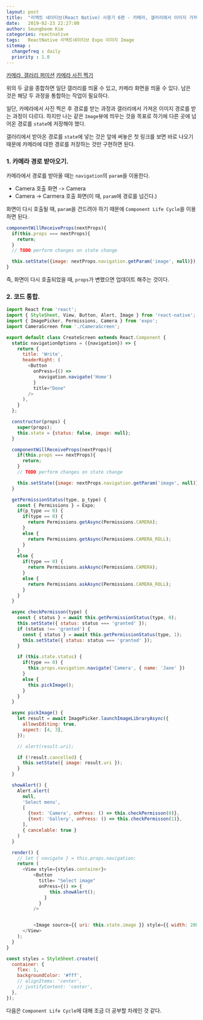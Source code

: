 ```yaml
---
layout: post
title:  "리액트 네이티브(React Native) 사용기 6편 - 카메라, 갤러리에서 이미지 가져오기"
date:   2019-02-23 22:27:00
author: Seungbeom Kim
categories: reactnative
tags:	ReactNative 리액트네이티브 Expo 이미지 Image
sitemap :
  changefreq : daily
  priority : 1.0
---
```


[카메라, 갤러리 퍼미션](https://myksb1223.github.io/reactnative/2019/02/21/React-Native-04.html)
[카메라 사진 찍기](https://myksb1223.github.io/reactnative/2019/02/22/React-Native-05.html)

위의 두 글을 종합하면 일단 갤러리를 띄울 수 있고, 카메라 화면을 띄울 수 있다. 남은 것은 해당 두 과정을 통합하는 작업이 필요하다.

일단, 카메라에서 사진 찍은 후 경로를 받는 과정과 갤러리에서 가져온 이미지 경로를 받는 과정이 다르다. 하지만 나는 같은 `Image`뷰에 띄우는 것을 목표로 하기에 다른 곳에 넘어온 경로를 `state`에 저장해야 했다.

갤러리에서 받아온 경로를 `state`에 넣는 것은 앞에 써놓은 첫 링크를 보면 바로 나오기 때문에 카메라에 대한 경로를 저장하는 것만 구현하면 된다.

### 1. 카메라 경로 받아오기.

카메라에서 경로를 받아올 때는 `navigation`의 `param`을 이용한다.

- Camera 호출 화면 -> Camera
- Camera -> Carmera 호출 화면(이 때, `param`에 경로를 넘긴다.)

화면이 다시 호출될 때, `param`을 건드려야 하기 때문에 `Component Life Cycle`을 이용하면 된다.

```Javascript
componentWillReceiveProps(nextProps){
  if(this.props === nextProps){
    return;
  }
  // TODO perform changes on state change

  this.setState({image: nextProps.navigation.getParam('image', null)});
}
```

즉, 화면이 다시 호출되었을 때, `props`가 변했으면 업데이트 해주는 것이다.

### 2. 코드 통합.

```Javascript
import React from 'react';
import { StyleSheet, View, Button, Alert, Image } from 'react-native';
import { ImagePicker, Permissions, Camera } from 'expo';
import CameraScreen from './CameraScreen';

export default class CreateScreen extends React.Component {
  static navigationOptions = ({navigation}) => {
    return {
      title: 'Write',
      headerRight: (
        <Button
          onPress={() =>
            navigation.navigate('Home')
          }
          title="Done"
        />
      ),
    }
  };

  constructor(props) {
    super(props);
    this.state = {status: false, image: null};
  }

  componentWillReceiveProps(nextProps){
    if(this.props === nextProps){
      return;
    }
    // TODO perform changes on state change

    this.setState({image: nextProps.navigation.getParam('image', null)});
  }

  getPermissionStatus(type, p_type) {
    const { Permissions } = Expo;
    if(p_type == 0) {
      if(type == 0) {
        return Permissions.getAsync(Permissions.CAMERA);
      }
      else {
        return Permissions.getAsync(Permissions.CAMERA_ROLL);
      }
    }
    else {
      if(type == 0) {
        return Permissions.askAsync(Permissions.CAMERA);
      }
      else {
        return Permissions.askAsync(Permissions.CAMERA_ROLL);
      }
    }
  }

  async checkPermisson(type) {
    const { status } = await this.getPermissionStatus(type, 0);
    this.setState({ status: status === 'granted' });
    if (status !== 'granted') {
      const { status } = await this.getPermissionStatus(type, 1);
      this.setState({ status: status === 'granted' });
    }

    if (this.state.status) {
      if(type == 0) {
        this.props.navigation.navigate('Camera', { name: 'Jane' })
      }
      else {
        this.pickImage();
      }
    }
  }

  async pickImage() {
    let result = await ImagePicker.launchImageLibraryAsync({
      allowsEditing: true,
      aspect: [4, 3],
    });

    // alert(result.uri);

    if (!result.cancelled) {
      this.setState({ image: result.uri });
    }
  }

  showAlert() {
    Alert.alert(
      null,
      'Select menu',
      [
        {text: 'Camera', onPress: () => this.checkPermisson(0)},
        {text: 'Gallery', onPress: () => this.checkPermisson(1)},
      ],
      { cancelable: true }
    )
  }

  render() {
    // let { navigate } = this.props.navigation;
    return (
      <View style={styles.container}>
          <Button
            title= "Select image"
            onPress={() => {
                this.showAlert();
              }
            }
          />


          <Image source={{ uri: this.state.image }} style={{ width: 200, height: 200 }} />
      </View>
    );
  }
}

const styles = StyleSheet.create({
  container: {
    flex: 1,
    backgroundColor: '#fff',
    // alignItems: 'center',
    // justifyContent: 'center',
  },
});

```

다음은 `Component Life Cycle`에 대해 조금 더 공부할 차례인 것 같다.
